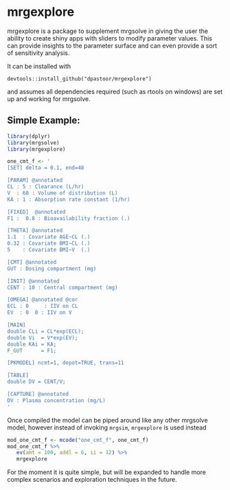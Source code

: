 mrgexplore
=============

mrgexplore is a package to supplement mrgsolve in giving
the user the ability to create shiny apps with sliders to 
modify parameter values. This can provide insights to the 
parameter surface and can even provide a sort of sensitivity analysis.

It can be installed with

```
devtools::install_github("dpastoor/mrgexplore")
```

and assumes all dependencies required (such as rtools on windows) are set up and working for mrgsolve.


## Simple Example:

```r
library(dplyr)
library(mrgsolve)
library(mrgexplore)

one_cmt_f <- '
[SET] delta = 0.1, end=48

[PARAM] @annotated
CL : 5 : Clearance (L/hr)
V  : 60 : Volume of distribution (L)
KA : 1 : Absorption rate constant (1/hr)

[FIXED]  @annotated
F1 :  0.8 : Bioavailability fraction (.)

[THETA] @annotated
1.1  : Covariate AGE~CL (.)
0.32 : Covariate BMI~CL (.) 
5    : Covariate BMI~V  (.)

[CMT] @annotated
GUT : Dosing compartment (mg)

[INIT] @annotated
CENT : 10 : Central compartment (mg)

[OMEGA] @annotated @cor
ECL : 0     : IIV on CL
EV  : 0  0 : IIV on V

[MAIN]
double CLi = CL*exp(ECL);
double Vi  = V*exp(EV);
double KAi = KA;
F_GUT      = F1;

[PKMODEL] ncmt=1, depot=TRUE, trans=11

[TABLE]
double DV = CENT/V;

[CAPTURE] @annotated
DV : Plasma concentration (mg/L)
'
```

Once compiled the model can be piped around like
any other mrgsolve model, however instead of invoking
`mrgsim`, `mrgexplore` is used instead
```r
mod_one_cmt_f <- mcode("one_cmt_f", one_cmt_f)
mod_one_cmt_f %>%
   ev(amt = 100, addl = 6, ii = 12) %>%
   mrgexplore
```


For the moment it is quite simple, but will be expanded to
handle more complex scenarios and exploration techniques in the future.